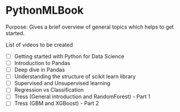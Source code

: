 # PythonMLBook
Purpose: Gives a brief overview of general topics which helps to get started.


List of videos to be created
- [ ] Getting started with Python for Data Science
- [ ] Introduction to Pandas
- [ ] Deep dive in Pandas
- [ ] Understanding the structure of scikit learn library
- [ ] Supervised and Unsupervised learning
- [ ] Regression vs Classification
- [ ] Tress (General introduction and RandomForest) - Part 1
- [ ] Tress (GBM and XGBoost) - Part 2
